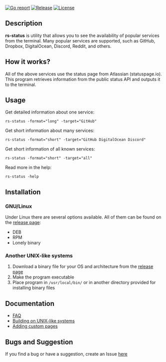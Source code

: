 [![Go report](https://goreportcard.com/badge/github.com/lcomrade/rs-status?style=flat-square)](https://goreportcard.com/report/github.com/lcomrade/rs-status)
[![Release](https://img.shields.io/github/downloads/lcomrade/rs-status/total?style=flat-square)](https://github.com/lcomrade/rs-status/releases/latest)
[![License](https://img.shields.io/github/license/lcomrade/rs-status?style=flat-square)](https://github.com/lcomrade/rs-status/blob/main/LICENSE)

## Description
**rs-status** is utility that allows you to see the availability of popular services from the terminal.
Many popular services are supported, such as GitHub, Dropbox, DigitalOcean, Discord, Reddit, and others.

## How it works?
All of the above services use the status page from Atlassian (statuspage.io).
This program retrieves information from the public status API and outputs it to the terminal.

## Usage
Get detailed information about one service:
```
rs-status -format="long" -target="GitHub"
```

Get short information about many services:
```
rs-status -format="short" -target="GitHub DigitalOcean Discord"
```

Get short information of all known services:
```
rs-status -format="short" -target="all"
```

Read more in the help:
```
rs-status -help
```

## Installation
### GNU/Linux
Under Linux there are several options available. All of them can be found on the [release page](https://github.com/lcomrade/rs-status/releases/latest):
- DEB
- RPM
- Lonely binary

### Another UNIX-like systems
1. Download a binary file for your OS and architecture from the [release page](https://github.com/lcomrade/rs-status/releases/latest)
2. Make the program executable
3. Place program in `/usr/local/bin/` or in another directory provided for installing binary files

## Documentation
- [FAQ](docs/faq.md)
- [Building on UNIX-like systems](docs/make.md)
- [Adding custom pages](docs/add_custom_page.md)

## Bugs and Suggestion
If you find a bug or have a suggestion, create an Issue [here](https://github.com/lcomrade/rs-status/issues)
